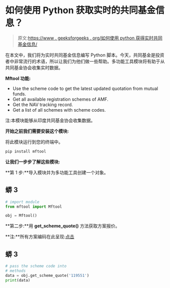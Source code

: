 # 如何使用 Python 获取实时的共同基金信息？

> 原文:[https://www . geeksforgeeks . org/如何使用 python 获得实时共同基金信息/](https://www.geeksforgeeks.org/how-to-get-real-time-mutual-funds-information-using-python/)

在本文中，我们将为实时共同基金信息编写 Python 脚本。今天，共同基金是投资者中非常流行的术语，所以让我们为他们做一些帮助。多功能工具模块将有助于从共同基金协会收集实时数据。

**Mftool 功能:**

*   Use the scheme code to get the latest updated quotation from mutual funds.
*   Get all available registration schemes of AMF.
*   Get the NAV tracking record.
*   Get a list of all schemes with scheme codes.

注:本模块能够从印度共同基金协会收集数据。

**开始之前我们需要安装这个模块:**

将此模块运行到您的终端中。

```py
pip install mftool

```

**让我们一步步了解这些模块:**

**第 1 步:**导入模块并为多功能工具创建一个对象。

## 蟒 3

```py
# import module
from mftool import Mftool

obj = Mftool()
```

**第二步:**用 **get_scheme_quote()** 方法获取方案报价。

**注:**所有方案编码在此呈现:[点击](https://raw.githubusercontent.com/NayakwadiS/mftool/master/Scheme_codes.txt)

## 蟒 3

```py
# pass the scheme code into 
# methods
data = obj.get_scheme_quote('119551')
print(data)
```